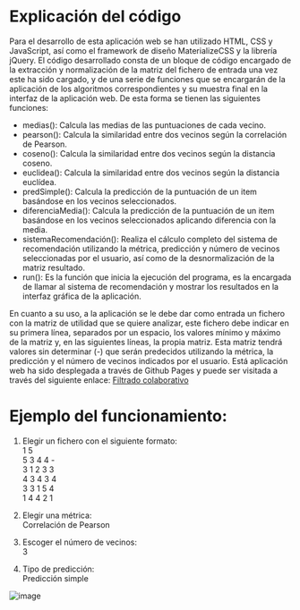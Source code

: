 # Explicación del código
  Para el desarrollo de esta aplicación web se han utilizado HTML, CSS y JavaScript, así como el framework de diseño MaterializeCSS y la librería jQuery. El código desarrollado consta de un bloque de código encargado de la extracción y normalización de la matriz del fichero de entrada una vez este ha sido cargado, y de una serie de funciones que se encargarán de la aplicación de los algoritmos correspondientes y su muestra final en la interfaz de la aplicación web. De esta forma se tienen las siguientes funciones:
  - medias(): Calcula las medias de las puntuaciones de cada vecino.
  - pearson(): Calcula la similaridad entre dos vecinos según la correlación de Pearson.
  - coseno(): Calcula la similaridad entre dos vecinos según la distancia coseno.
  - euclidea(): Calcula la similaridad entre dos vecinos según la distancia euclídea.
  - predSimple(): Calcula la predicción de la puntuación de un item basándose en los vecinos seleccionados.
  - diferenciaMedia(): Calcula la predicción de la puntuación de un item basándose en los vecinos seleccionados aplicando diferencia con la media.
  - sistemaRecomendación(): Realiza el cálculo completo del sistema de recomendación utilizando la métrica, predicción y número de vecinos seleccionadas por el usuario, así como de la desnormalización de la matriz resultado.
  - run(): Es la función que inicia la ejecución del programa, es la encargada de llamar al sistema de recomendación y mostrar los resultados en la interfaz gráfica de la aplicación.
  
  En cuanto a su uso, a la aplicación se le debe dar como entrada un fichero con la matriz de utilidad que se quiere analizar, este fichero debe indicar en su primera línea, separados por un espacio, los valores mínimo y máximo de la matriz y, en las siguientes líneas, la propia matriz. Esta matriz tendrá valores sin determinar (-) que serán predecidos utilizando la métrica, la predicción y el número de vecinos indicados por el usuario. Está aplicación web ha sido desplegada a través de Github Pages y puede ser visitada a través del siguiente enlace: [Filtrado colaborativo](https://alu0101339542.github.io/FiltradoColaborativo.github.io/)

# Ejemplo del funcionamiento:
1. Elegir un fichero con el siguiente formato: </br>
  1 5</br>
  5 3 4 4 -</br>
  3 1 2 3 3</br>
  4 3 4 3 4</br>
  3 3 1 5 4</br>
  1 4 4 2 1</br>

 

2. Elegir una métrica:</br>
  Correlación de Pearson

3. Escoger el número de vecinos: </br>
  3
4. Tipo de predicción:</br>
  Predicción simple
  
  

![image](https://user-images.githubusercontent.com/72199884/198886502-748286df-f4c8-4899-8c0d-d48923d7be74.png)
